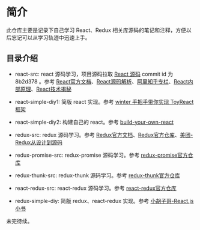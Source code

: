 # 简介

此仓库主要是记录下自己学习 React、Redux 相关库源码的笔记和注释，方便以后忘记可以从学习轨迹中迅速上手。

## 目录介绍

- react-src: react 源码学习，项目源码拉取 [React 源码](https://github.com/facebook/react/tree/8b2d3783e58d1acea53428a10d2035a8399060fe) commit id 为 8b2d378 。参考 [React官方文档](https://reactjs.org)、[React源码解析](https://react.jokcy.me/)、[阿里知乎专栏](https://zhuanlan.zhihu.com/purerender)、[React内部原理](http://tcatche.site/2017/07/react-internals-part-one-basic-rendering/)、[React技术揭秘](https://react.iamkasong.com/)

- react-simple-diy1: 简版 react 实现。参考 [winter 手把手带你实现 ToyReact 框架](https://u.geekbang.org/lesson/50)

- react-simple-diy2: 构建自己的 react。参考 [build-your-own-react](https://pomb.us/build-your-own-react/)

- redux-src: redux 源码学习。参考 [Redux官方文档](http://cn.redux.js.org/)、[Redux官方仓库](https://github.com/reduxjs/redux)、[美团-Redux从设计到源码](https://tech.meituan.com/2017/07/14/redux-design-code.html)

- redux-promise-src: redux-promise 源码学习。参考 [redux-promise官方仓库](https://github.com/redux-utilities/redux-promise)

- redux-thunk-src: redux-thunk 源码学习。参考 [redux-thunk官方仓库](https://github.com/reduxjs/redux-thunk)

- react-redux-src: react-redux 源码学习。参考 [react-redux官方仓库](https://github.com/reduxjs/react-redux)

- redux-simple-diy: 简版 redux、react-redux 实现。参考 [小胡子哥-React.js小书](http://huziketang.mangojuice.top/books/react/lesson30)

未完待续。
